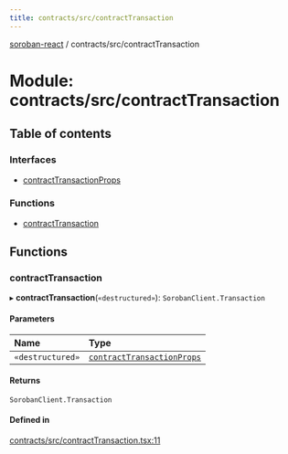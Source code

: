 ```yaml
---
title: contracts/src/contractTransaction
---
```

[soroban-react](../README.md) / contracts/src/contractTransaction

# Module: contracts/src/contractTransaction

## Table of contents

### Interfaces

- [contractTransactionProps](../interfaces/contracts_src_contractTransaction.contractTransactionProps.md)

### Functions

- [contractTransaction](contracts_src_contractTransaction.md#contracttransaction)

## Functions

### contractTransaction

▸ **contractTransaction**(`«destructured»`): `SorobanClient.Transaction`

#### Parameters

| Name | Type |
| :------ | :------ |
| `«destructured»` | [`contractTransactionProps`](../interfaces/contracts_src_contractTransaction.contractTransactionProps.md) |

#### Returns

`SorobanClient.Transaction`

#### Defined in

[contracts/src/contractTransaction.tsx:11](https://github.com/paltalabs/soroban-react/blob/7608217/packages/contracts/src/contractTransaction.tsx#L11)
